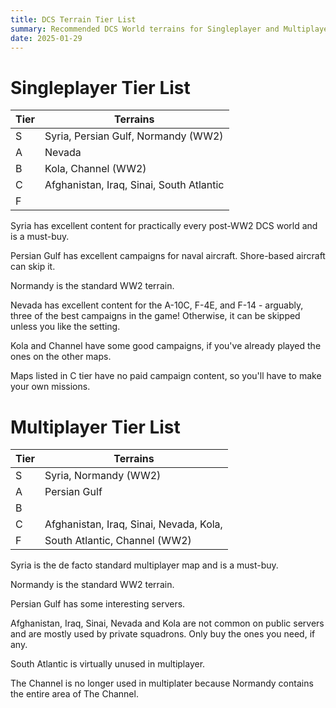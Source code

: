 ```yaml
---
title: DCS Terrain Tier List
summary: Recommended DCS World terrains for Singleplayer and Multiplayer
date: 2025-01-29
---
```


# Singleplayer Tier List

Tier|Terrains
-|-
S|Syria, Persian Gulf, Normandy (WW2)
A|Nevada
B|Kola, Channel (WW2)
C|Afghanistan, Iraq, Sinai, South Atlantic
F|

Syria has excellent content for practically every post-WW2 DCS world and is a must-buy.

Persian Gulf has excellent campaigns for naval aircraft. Shore-based aircraft can skip it.

Normandy is the standard WW2 terrain.

Nevada has excellent content for the A-10C, F-4E, and F-14 - arguably, three of the best campaigns in the game! Otherwise, it can be skipped unless you like the setting.

Kola and Channel have some good campaigns, if you've already played the ones on the other maps.

Maps listed in C tier have no paid campaign content, so you'll have to make your own missions.

# Multiplayer Tier List

Tier|Terrains
-|-
S|Syria, Normandy (WW2)
A|Persian Gulf
B|
C|Afghanistan, Iraq, Sinai, Nevada, Kola, 
F|South Atlantic, Channel (WW2)

Syria is the de facto standard multiplayer map and is a must-buy.

Normandy is the standard WW2 terrain.

Persian Gulf has some interesting servers.

Afghanistan, Iraq, Sinai, Nevada and Kola are not common on public servers and are mostly used by private squadrons. Only buy the ones you need, if any.

South Atlantic is virtually unused in multiplayer.

The Channel is no longer used in multiplater because Normandy contains the entire area of The Channel.

